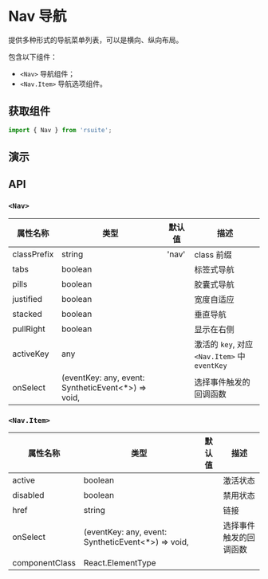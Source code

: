 # Nav 导航 [<i class="icon icon-edit2" ></i>](https://github.com/rsuite/rsuite.github.io/blob/master/src/components/nav/index.md)

提供多种形式的导航菜单列表，可以是横向、纵向布局。

包含以下组件：

- `<Nav>` 导航组件；
- `<Nav.Item>` 导航选项组件。

## 获取组件


```js
import { Nav } from 'rsuite';
```


## 演示

<!--{demo}-->

## API

### `<Nav>`

| 属性名称        | 类型                                                 | 默认值   | 描述                                      |
|-------------|----------------------------------------------------|-------|-----------------------------------------|
| classPrefix | string                                             | 'nav' | class 前缀                                        |
| tabs        | boolean                                            |       | 标签式导航                                   |
| pills       | boolean                                            |       | 胶囊式导航                                   |
| justified   | boolean                                            |       | 宽度自适应                                   |
| stacked     | boolean                                            |       | 垂直导航                                    |
| pullRight   | boolean                                            |       | 显示在右侧                                   |
| activeKey   | any                                                |       | 激活的 `key`, 对应 `<Nav.Item>` 中 `eventKey` |
| onSelect    | (eventKey: any, event: SyntheticEvent<*>) => void, |       | 选择事件触发的回调函数                             |

### `<Nav.Item>`

| 属性名称           | 类型                                                 | 默认值 | 描述          |
|----------------|----------------------------------------------------|-----|-------------|
| active         | boolean                                            |     | 激活状态        |
| disabled       | boolean                                            |     | 禁用状态        |
| href           | string                                             |     | 链接          |
| onSelect       | (eventKey: any, event: SyntheticEvent<*>) => void, |     | 选择事件触发的回调函数 |
| componentClass | React.ElementType                                  |     |             |
